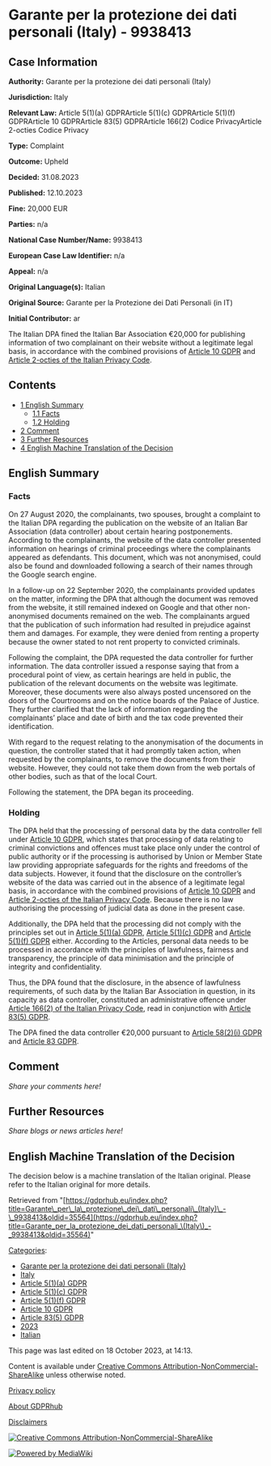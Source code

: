 # Garante per la protezione dei dati personali (Italy) - 9938413

## Case Information

**Authority:** Garante per la protezione dei dati personali (Italy)

**Jurisdiction:** Italy

**Relevant Law:** Article 5(1)(a) GDPRArticle 5(1)(c) GDPRArticle 5(1)(f) GDPRArticle 10 GDPRArticle 83(5) GDPRArticle 166(2) Codice PrivacyArticle 2-octies Codice Privacy

**Type:** Complaint

**Outcome:** Upheld

**Decided:** 31.08.2023

**Published:** 12.10.2023

**Fine:** 20,000 EUR

**Parties:** n/a

**National Case Number/Name:** 9938413

**European Case Law Identifier:** n/a

**Appeal:** n/a

**Original Language(s):** Italian

**Original Source:** Garante per la Protezione dei Dati Personali (in IT)

**Initial Contributor:** ar

The Italian DPA fined the Italian Bar Association €20,000 for publishing information of two complainant on their website without a legitimate legal basis, in accordance with the combined provisions of [Article 10 GDPR](/index.php?title=Article_10_GDPR "Article 10 GDPR") and [Article 2-octies of the Italian Privacy Code](https://www.garanteprivacy.it/web/guest/home/docweb/-/docweb-display/docweb/9042678).

## Contents

*   [1 English Summary](#English_Summary)
    *   [1.1 Facts](#Facts)
    *   [1.2 Holding](#Holding)
*   [2 Comment](#Comment)
*   [3 Further Resources](#Further_Resources)
*   [4 English Machine Translation of the Decision](#English_Machine_Translation_of_the_Decision)

## English Summary

### Facts

On 27 August 2020, the complainants, two spouses, brought a complaint to the Italian DPA regarding the publication on the website of an Italian Bar Association (data controller) about certain hearing postponements. According to the complainants, the website of the data controller presented information on hearings of criminal proceedings where the complainants appeared as defendants. This document, which was not anonymised, could also be found and downloaded following a search of their names through the Google search engine.

In a follow-up on 22 September 2020, the complainants provided updates on the matter, informing the DPA that although the document was removed from the website, it still remained indexed on Google and that other non-anonymised documents remained on the web. The complainants argued that the publication of such information had resulted in prejudice against them and damages. For example, they were denied from renting a property because the owner stated to not rent property to convicted criminals.

Following the complaint, the DPA requested the data controller for further information. The data controller issued a response saying that from a procedural point of view, as certain hearings are held in public, the publication of the relevant documents on the website was legitimate. Moreover, these documents were also always posted uncensored on the doors of the Courtrooms and on the notice boards of the Palace of Justice. They further clarified that the lack of information regarding the complainants’ place and date of birth and the tax code prevented their identification.

With regard to the request relating to the anonymisation of the documents in question, the controller stated that it had promptly taken action, when requested by the complainants, to remove the documents from their website. However, they could not take them down from the web portals of other bodies, such as that of the local Court.

Following the statement, the DPA began its proceeding.

### Holding

The DPA held that the processing of personal data by the data controller fell under [Article 10 GDPR](/index.php?title=Article_10_GDPR "Article 10 GDPR"), which states that processing of data relating to criminal convictions and offences must take place only under the control of public authority or if the processing is authorised by Union or Member State law providing appropriate safeguards for the rights and freedoms of the data subjects. However, it found that the disclosure on the controller’s website of the data was carried out in the absence of a legitimate legal basis, in accordance with the combined provisions of [Article 10 GDPR](/index.php?title=Article_10_GDPR "Article 10 GDPR") and [Article 2-octies of the Italian Privacy Code](https://www.garanteprivacy.it/web/guest/home/docweb/-/docweb-display/docweb/9042678). Because there is no law authorising the processing of judicial data as done in the present case.

Additionally, the DPA held that the processing did not comply with the principles set out in [Article 5(1)(a) GDPR](/index.php?title=Article_5_GDPR#1#a "Article 5 GDPR"), [Article 5(1)(c) GDPR](/index.php?title=Article_5_GDPR#1#c "Article 5 GDPR") and [Article 5(1)(f) GDPR](/index.php?title=Article_5_GDPR#1#f "Article 5 GDPR") either. According to the Articles, personal data needs to be processed in accordance with the principles of lawfulness, fairness and transparency, the principle of data minimisation and the principle of integrity and confidentiality.

Thus, the DPA found that the disclosure, in the absence of lawfulness requirements, of such data by the Italian Bar Association in question, in its capacity as data controller, constituted an administrative offence under [Article 166(2) of the Italian Privacy Code](https://www.garanteprivacy.it/web/guest/home/docweb/-/docweb-display/docweb/9042678), read in conjunction with [Article 83(5) GDPR](/index.php?title=Article_83_GDPR#5 "Article 83 GDPR").

The DPA fined the data controller €20,000 pursuant to [Article 58(2)(i) GDPR](/index.php?title=Article_58_GDPR#2i "Article 58 GDPR") and [Article 83 GDPR](/index.php?title=Article_83_GDPR "Article 83 GDPR").

## Comment

_Share your comments here!_

## Further Resources

_Share blogs or news articles here!_

## English Machine Translation of the Decision

The decision below is a machine translation of the Italian original. Please refer to the Italian original for more details.

Retrieved from "[https://gdprhub.eu/index.php?title=Garante\_per\_la\_protezione\_dei\_dati\_personali\_(Italy)\_-\_9938413&oldid=35564](https://gdprhub.eu/index.php?title=Garante_per_la_protezione_dei_dati_personali_\(Italy\)_-_9938413&oldid=35564)"

[Categories](/index.php?title=Special:Categories "Special:Categories"):

*   [Garante per la protezione dei dati personali (Italy)](/index.php?title=Category:Garante_per_la_protezione_dei_dati_personali_\(Italy\) "Category:Garante per la protezione dei dati personali (Italy)")
*   [Italy](/index.php?title=Category:Italy "Category:Italy")
*   [Article 5(1)(a) GDPR](/index.php?title=Category:Article_5\(1\)\(a\)_GDPR "Category:Article 5(1)(a) GDPR")
*   [Article 5(1)(c) GDPR](/index.php?title=Category:Article_5\(1\)\(c\)_GDPR "Category:Article 5(1)(c) GDPR")
*   [Article 5(1)(f) GDPR](/index.php?title=Category:Article_5\(1\)\(f\)_GDPR "Category:Article 5(1)(f) GDPR")
*   [Article 10 GDPR](/index.php?title=Category:Article_10_GDPR "Category:Article 10 GDPR")
*   [Article 83(5) GDPR](/index.php?title=Category:Article_83\(5\)_GDPR "Category:Article 83(5) GDPR")
*   [2023](/index.php?title=Category:2023 "Category:2023")
*   [Italian](/index.php?title=Category:Italian "Category:Italian")

This page was last edited on 18 October 2023, at 14:13.

Content is available under [Creative Commons Attribution-NonCommercial-ShareAlike](https://creativecommons.org/licenses/by-nc-sa/4.0/) unless otherwise noted.

[Privacy policy](/index.php?title=GDPRhub:Privacy_policy)

[About GDPRhub](/index.php?title=GDPRhub:About)

[Disclaimers](/index.php?title=GDPRhub:General_disclaimer)

[![Creative Commons Attribution-NonCommercial-ShareAlike](/resources/assets/licenses/cc-by-nc-sa.png)](https://creativecommons.org/licenses/by-nc-sa/4.0/)

[![Powered by MediaWiki](/resources/assets/poweredby_mediawiki_88x31.png)](https://www.mediawiki.org/)